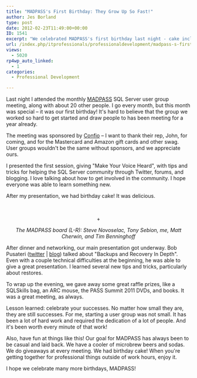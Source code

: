 ```yaml
---
title: "MADPASS's First Birthday: They Grow Up So Fast!"
author: Jes Borland
type: post
date: 2012-02-23T11:49:00+00:00
ID: 1541
excerpt: "We celebrated MADPASS's first birthday last night - cake included!"
url: /index.php/itprofessionals/professionaldevelopment/madpass-s-first-birthday-they/
views:
  - 5020
rp4wp_auto_linked:
  - 1
categories:
  - Professional Development

---
```

Last night I attended the monthly [MADPASS][1] SQL Server user group meeting, along with about 20 other people. I go every month, but this month was special – it was our first birthday! It's hard to believe that the group we worked so hard to get started and draw people to has been meeting for a year already.

The meeting was sponsored by [Confio][2] – I want to thank their rep, John, for coming, and for the Mastercard and Amazon gift cards and other swag. User groups wouldn't be the same without sponsors, and we appreciate ours.

I presented the first session, giving "Make Your Voice Heard", with tips and tricks for helping the SQL Server community through Twitter, forums, and blogging. I love talking about how to get involved in the community. I hope everyone was able to learn something new.

After my presentation, we had birthday cake! It was delicious.

 

<p style="text-align: center;">
  <img src="/wp-content/uploads/users/grrlgeek/MADPASS birthday small.jpg?mtime=1330004813" alt="" />+
</p>

<p style="text-align: center;">
  <em>The MADPASS board (L-R): Steve Novoselac, Tony Sebion, me, Matt Cherwin, and Tim Benninghoff</em>
</p>

After dinner and networking, our main presentation got underway. Bob Pusateri ([twitter][3] | [blog][4]) talked about "Backups and Recovery In Depth". Even with a couple technical difficulties at the beginning, he was able to give a great presentation. I learned several new tips and tricks, particularly about restores.

To wrap up the evening, we gave away some great raffle prizes, like a SQLSkills bag, an ARC mouse, the PASS Summit 2011 DVDs, and books. It was a great meeting, as always.

Lesson learned: celebrate your successes. No matter how small they are, they are still successes. For me, starting a user group was not small. It has been a lot of hard work and required the dedication of a lot of people. And it's been worth every minute of that work!

Also, have fun at things like this! Our goal for MADPASS has always been to be casual and laid back. We have a cooler of microbrew beers and sodas. We do giveaways at every meeting. We had birthday cake! When you're getting together for professional things outside of work hours, enjoy it.

I hope we celebrate many more birthdays, MADPASS!

 [1]: http://madpass.org/
 [2]: http://confio.com/
 [3]: http://twitter.com/sqlbob
 [4]: http://bobpusateri.com/